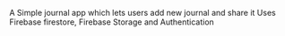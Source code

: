 A Simple journal app which lets users add new journal and share it
Uses Firebase firestore, Firebase Storage and Authentication
